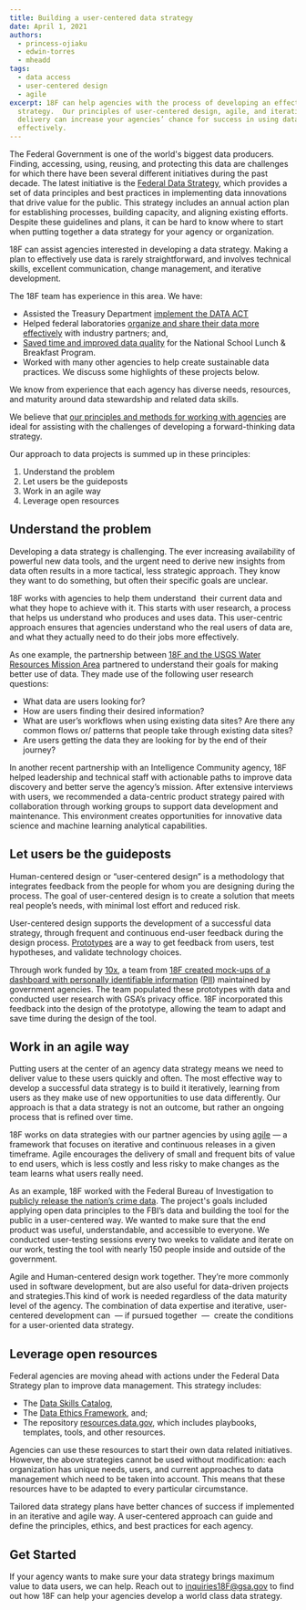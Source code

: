```yaml
---
title: Building a user-centered data strategy
date: April 1, 2021
authors:
  - princess-ojiaku
  - edwin-torres
  - mheadd
tags:
  - data access
  - user-centered design
  - agile
excerpt: 18F can help agencies with the process of developing an effective data
  strategy.  Our principles of user-centered design, agile, and iterative
  delivery can increase your agencies’ chance for success in using data more
  effectively.
---
```

The Federal Government is one of the world's biggest data producers. Finding, accessing, using, reusing, and protecting this data are challenges for which there have been several different initiatives during the past decade. The latest initiative is the [Federal Data Strategy](https://strategy.data.gov/), which provides a set of data principles and best practices in implementing data innovations that drive value for the public. This strategy includes an annual action plan for establishing processes, building capacity, and aligning existing efforts. Despite these guidelines and plans, it can be hard to know where to start when putting together a data strategy for your agency or organization.

18F can assist agencies interested in developing a data strategy. Making a plan to effectively use data is rarely straightforward, and involves technical skills, excellent communication, change management, and iterative development.

The 18F team has experience in this area. We have: 

* Assisted the Treasury Department [implement the DATA ACT](https://18f.gsa.gov/2016/06/14/prototype-early-prototype-often-lesson-from-the-data-act/)
* Helped federal laboratories [organize and share their data more effectively](https://18f.gsa.gov/2017/10/05/18f-and-federal-laboratories-work-together-to-bring-better-data-to-businesses/) with industry partners; and,
* [Saved time and improved data quality](https://18f.gsa.gov/2020/04/23/saving-time-and-improving-data-quality-for-the-national-school-lunch-breakfast-program/) for the National School Lunch & Breakfast Program.
* Worked with many other agencies to help create sustainable data practices. We discuss some highlights of these projects below.

We know from experience that each agency has diverse needs, resources, and maturity around data stewardship and related data skills. 

We believe that [our principles and methods for working with agencies](https://18f.gsa.gov/partnership-principles/) are ideal for assisting with the challenges of developing a forward-thinking data strategy.

Our approach to data projects is summed up in these principles: 

1. Understand the problem
2. Let users be the guideposts 
3. Work in an agile way
4. Leverage open resources

## Understand the problem

Developing a data strategy is challenging. The ever increasing availability of powerful new data tools, and the urgent need to derive new insights from data often results in a more tactical, less strategic approach. They know they want to do something, but often their specific goals are unclear.

18F works with agencies to help them understand  their current data and what they hope to achieve with it. This starts with user research, a process that helps us understand who produces and uses data. This user-centric approach ensures that agencies understand who the real users of data are, and what they actually need to do their jobs more effectively.  

As one example, the partnership between [18F and the USGS Water Resources Mission Area](https://18f.gsa.gov/2020/08/06/doing-user-research-to-design-the-next-gen-wdfn/) partnered to understand their goals for making better use of data. They made use of the following user research questions: 

* What data are users looking for?
* How are users finding their desired information?
* What are user’s workflows when using existing data sites? Are there any common flows or/ patterns that people take through existing data sites?
* Are users getting the data they are looking for by the end of their journey?

In another recent partnership with an Intelligence Community agency, 18F helped leadership and technical staff with actionable paths to improve data discovery and better serve the agency’s mission. After extensive interviews with users, we recommended a data-centric product strategy paired with collaboration through working groups to support data development and maintenance. This environment creates opportunities for innovative data science and machine learning analytical capabilities.

## Let users be the guideposts

Human-centered design or “user-centered design” is a methodology that integrates feedback from the people for whom you are designing during the process. The goal of user-centered design is to create a solution that meets real people’s needs, with minimal lost effort and reduced risk.

User-centered design supports the development of a successful data strategy, through frequent and continuous end-user feedback during the design process. [Prototypes](https://methods.18f.gov/make/prototyping/) are a way to get feedback from users, test hypotheses, and validate technology choices.

Through work funded by [10x](https://10x.gsa.gov/), a team from [18F created mock-ups of a dashboard with personally identifiable information](https://18f.gsa.gov/2020/12/15/a-dashboard-for-privacy-offices/) ([PII](https://ux-guide.18f.gov/research/privacy/#personally-identifiable-information-pii)) maintained by government agencies. The team populated these prototypes with data and conducted user research with GSA’s privacy office. 18F incorporated this feedback into the design of the prototype, allowing the team to adapt and save time during the design of the tool. 

## Work in an agile way

Putting users at the center of an agency data strategy means we need to deliver value to these users quickly and often. The most effective way to develop a successful data strategy is to build it iteratively, learning from users as they make use of new opportunities to use data differently. Our approach is that a data strategy is not an outcome, but rather an ongoing process that is refined over time.

18F works on data strategies with our partner agencies by using [agile](https://agile.18f.gov/agile-is-something-you-are/) — a framework that focuses on iterative and continuous releases in a given timeframe. Agile encourages the delivery of small and frequent bits of value to end users, which is less costly and less risky to make changes as the team learns what users really need.

As an example, 18F worked with the Federal Bureau of Investigation to [publicly release the nation’s crime data](https://18f.gsa.gov/2017/09/07/opening-the-nations-crime-data/). The project's goals included applying open data principles to the FBI’s data and building the tool for the public in a user-centered way. We wanted to make sure that the end product was useful, understandable, and accessible to everyone. We conducted user-testing sessions every two weeks to validate and iterate on our work, testing the tool with nearly 150 people inside and outside of the government.

Agile and Human-centered design work together. They’re more commonly used in software development, but are also useful for data-driven projects and strategies.This kind of work is needed regardless of the data maturity level of the agency. The combination of data expertise and iterative, user-centered development can  — if pursued together  —  create the conditions for a user-oriented data strategy.

## Leverage open resources

Federal agencies are moving ahead with actions under the Federal Data Strategy plan to improve data management. This strategy includes:

* The [Data Skills Catalog](https://resources.data.gov/assets/documents/fds-data-skills-catalog.pdf), 
* The [Data Ethics Framework](https://resources.data.gov/assets/documents/fds-data-ethics-framework.pdf), and;
* The repository [resources.data.gov,](https://resources.data.gov/) which includes playbooks, templates, tools, and other resources. 

Agencies can use these resources to start their own data related initiatives. However, the above strategies cannot be used without modification: each organization has unique needs, users, and current approaches to data management which need to be taken into account. This means that these resources have to be adapted to every particular circumstance.

Tailored data strategy plans have better chances of success if implemented in an iterative and agile way. A user-centered approach can guide and define the principles, ethics, and best practices for each agency.

## Get Started

If your agency wants to make sure your data strategy brings maximum value to data users, we can help. Reach out to [inquiries18F@gsa.gov](mailto:inquiries18F@gsa.gov) to find out how 18F can help your agencies develop a world class data strategy.